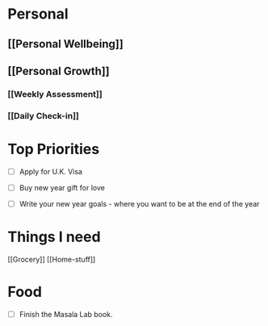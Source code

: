# Personal

## [[Personal Wellbeing]]

## [[Personal Growth]]


### [[Weekly Assessment]]
### [[Daily Check-in]]


# Top Priorities
- [ ] Apply for U.K. Visa
- [ ] Buy new year gift for love
- [ ] Write your new year goals - where you want to be at the end of the year


# Things I need
[[Grocery]]
[[Home-stuff]]


# Food
- [ ] Finish the Masala Lab book.


